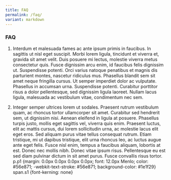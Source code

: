 ```yaml
---
title: FAQ
permalink: /faq/
variant: markdown
---
```

### **FAQ**

1. Interdum et malesuada fames ac ante ipsum primis in faucibus. In sagittis ut nisl eget suscipit. Morbi lorem ligula, tincidunt et viverra et, gravida sit amet velit. Duis posuere mi lectus, molestie viverra metus consectetur quis. Fusce dignissim arcu enim, id faucibus felis dignissim ut. Suspendisse potenti. Orci varius natoque penatibus et magnis dis parturient montes, nascetur ridiculus mus. Phasellus blandit sem sit amet neque fringilla cursus. Ut semper imperdiet dolor ac vulputate. Phasellus in accumsan urna. Suspendisse potenti. Curabitur porttitor risus a dolor pellentesque, sed dignissim ligula laoreet. Nullam lacus ligula, malesuada ac vestibulum vitae, condimentum nec sem.

2. Integer semper ultrices lorem ut sodales. Praesent rutrum vestibulum quam, ac rhoncus tortor ullamcorper sit amet. Curabitur sed hendrerit sem, ut dignissim nisi. Aenean eleifend in ligula at posuere. Phasellus turpis justo, mollis eget sagittis vel, viverra quis enim. Praesent luctus, elit ac mattis cursus, dui lorem sollicitudin urna, ac molestie lacus elit eget eros. Sed aliquam purus vitae tellus consequat rutrum. Etiam tristique, mi ut dapibus tristique, elit urna rhoncus leo, ac luctus augue ante eget felis. Fusce nisl enim, tempus a faucibus aliquam, lobortis at est. Donec nec mollis nibh. Donec vitae ipsum risus. Pellentesque eu est sed diam pulvinar dictum in sit amet purus. Fusce convallis risus tortor.     p.p1 {margin: 0.0px 0.0px 0.0px 0.0px; font: 12.0px Menlo; color: #56e871; -webkit-text-stroke: #56e871; background-color: #1e1f29} span.s1 {font-kerning: none} 